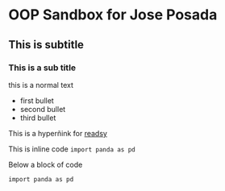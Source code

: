 # OOP Sandbox for Jose Posada

## This is subtitle

### This is a sub title

this is a normal text

- first bullet
- second bullet
- third bullet

This is a hyperñink for [readsy](http://www.readsy.co/)

This is inline code `import panda as pd`

Below a block of code
```
import panda as pd

```

